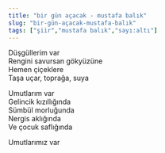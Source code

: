 ```yaml
---
title: "bir gün açacak - mustafa balık"
slug: "bir-gün-açacak-mustafa-balık"
tags: ["şiir","mustafa balık","sayı:altı"]
---
```


Düşgüllerim var\
Rengini savursan gökyüzüne\
Hemen çiçeklere\
Taşa uçar, toprağa, suya

Umutlarım var\
Gelincik kızıllığında\
Sümbül morluğunda\
Nergis aklığında\
Ve çocuk saflığında

Umutlarımız var

